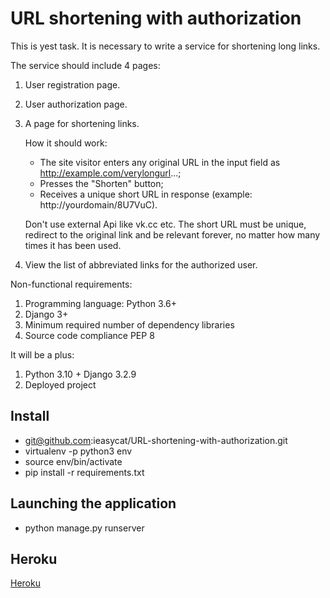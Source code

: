 # URL shortening with authorization

This is yest task.
It is necessary to write a service for shortening long links.

The service should include 4 pages:

1. User registration page.
2. User authorization page.
3. A page for shortening links.

   How it should work:
     + The site visitor enters any original URL in the input field as http://example.com/verylongurl...;
     + Presses the "Shorten" button;
     + Receives a unique short URL in response (example: http://yourdomain/8U7VuC).
   
   Don't use external Api like vk.cc etc.
   The short URL must be unique, redirect to the original link and be relevant forever, no matter how many times it has been used.
4. View the list of abbreviated links for the authorized user.


Non-functional requirements:
1. Programming language: Python 3.6+
2. Django 3+
3. Minimum required number of dependency libraries
4. Source code compliance PEP 8

It will be a plus:
1. Python 3.10 + Django 3.2.9
2. Deployed project

## Install

- git@github.com:ieasycat/URL-shortening-with-authorization.git
- virtualenv -p python3 env
- source env/bin/activate
- pip install -r requirements.txt

## Launching the application

- python manage.py runserver

## Heroku

[Heroku](https://url-short-v2.herokuapp.com/)
